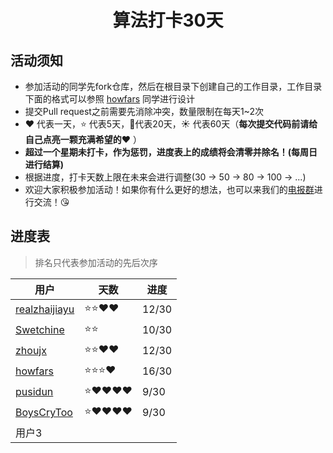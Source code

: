 <h1 align="center">
    算法打卡30天
</h1>


## 活动须知

- 参加活动的同学先fork仓库，然后在根目录下创建自己的工作目录，工作目录下面的格式可以参照 [howfars](https://github.com/realzhaijiayu/leetcode/tree/master/howfars) 同学进行设计
- 提交Pull request之前需要先消除冲突，数量限制在每天1~2次
- :heart: 代表一天，:star: 代表5天，:star2:代表20天，:sunny: 代表60天（**每次提交代码前请给自己点亮一颗充满希望的:heart:** ）
- **超过一个星期未打卡，作为惩罚，进度表上的成绩将会清零并除名！(每周日进行结算)**
- 根据进度，打卡天数上限在未来会进行调整(30 -> 50 -> 80 -> 100 -> ...)
- 欢迎大家积极参加活动！如果你有什么更好的想法，也可以来我们的[电报群](https://t.me/joinchat/QeUx1htKgae3oBiJQ0EncQ)进行交流！:kissing_heart:

## 进度表

> 排名只代表参加活动的先后次序

| 用户                                                         | 天数                    | 进度 |
| ------------------------------------------------------------ | ----------------------- | ---- |
| [realzhaijiayu](https://github.com/realzhaijiayu)            | :star::star::heart::heart: | 12/30 |
| [Swetchine](https://github.com/Swetchine)                    | :star::star: | 10/30 |
| [zhoujx](https://github.com/ZhouJianXuan/leetcode)           | :star::star::heart::heart: |   12/30   |
| [howfars](https://github.com/howfars/leetcode/tree/master/howfars) | :star::star::star::heart: | 16/30 |
| [pusidun](https://github.com/pusidun)             | :star::heart::heart::heart::heart:  | 9/30 |
| [BoysCryToo](https://github.com/BoysNeverCry/leetcode)           | :star::heart::heart::heart::heart: |   9/30   |
| 用户3                                                        |                         |      |

